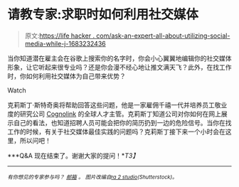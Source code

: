 # 请教专家:求职时如何利用社交媒体

> 原文:[https://life hacker . com/ask-an-expert-all-about-utilizing-social-media-while-j-1683232436](https://lifehacker.com/ask-an-expert-all-about-utilizing-social-media-while-j-1683232436)

当你知道潜在雇主会在谷歌上搜索你的名字时，你会小心翼翼地编辑你的社交媒体形象，让它听起来很专业吗？还是你会漫不经心地让推文满天飞？此外，在找工作时，你如何利用社交媒体为自己带来优势？

Watch

克莉斯丁·斯特奇奥将帮助回答这些问题，他是一家雇佣千禧一代并培养员工敬业度的研究公司 [Cognolink](http://careers.cognolink.com/) 的全球人才主管。克莉斯丁知道公司对你如何在网上展示自己的看法，也知道招聘人员可能会把你的简历扔到一边的危险信号。当你在找工作的时候，有关于社交媒体最佳实践的问题吗？克莉斯丁接下来一个小时会在这里，所以问吧！

***Q&A 现在结束了。谢谢大家的提问！**T3】*

* * *

<small>*有你想见的专家参与吗？*</small> [<small>*邮箱*</small>](mailto:andy@lifehacker.com) <small>*。*</small> <small>*图片改编自*</small>[<small>*ra 2 studio*</small>](http://www.shutterstock.com/pic-70763086/stock-photo-woman-hand-pressing-social-media-icon.html?src=id&ws=1)<small>*(Shutterstock)。*</small>